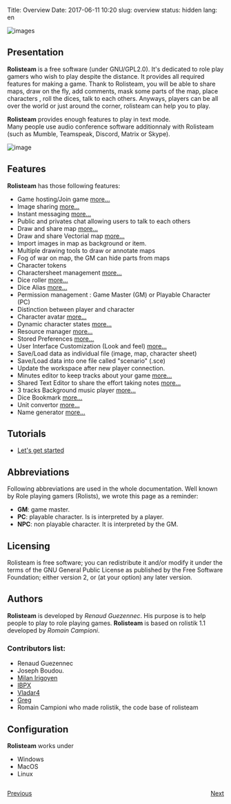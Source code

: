 Title: Overview
Date: 2017-06-11 10:20
slug: overview
status: hidden
lang: en

![images]({static}/images/logo_rolisteam.png)

## Presentation

**Rolisteam** is a free software (under GNU/GPL2.0). It's dedicated to role play gamers who wish to play despite the distance. 
It provides all required features for making a game. 
Thank to Rolisteam, you will be able to share maps, draw on the fly, add comments, mask some parts of the map, place characters , roll the dices, talk to each others. 
Anyways, players can be all over the world or just around the corner, rolisteam can help you to play.

**Rolisteam** provides enough features to play in text mode.  
Many people use audio conference software additionnaly with Rolisteam (such as Mumble, Teamspeak, Discord, Matrix or Skype).

![image]({static}/images/charactersheet2.jpg)

## Features

**Rolisteam** has those following features:

-   Game hosting/Join game [more…]({filename}03_firststeps.md)
-   Image sharing [more…]({filename}15_images.md)
-   Instant messaging [more…]({filename}09_chat.md)
-   Public and privates chat allowing users to talk to each others
-   Draw and share map [more…]({filename}16_maps.md)
-   Draw and share Vectorial map [more…]({filename}17_VectorialMap.md)
-   Import images in map as background or item. 
-   Multiple drawing tools to draw or annotate maps
-   Fog of war on map, the GM can hide parts from maps
-   Character tokens
-   Charactersheet management [more…]({filename}20_charactersheet.md)
-   Dice roller [more…]({filename}05_dice_roller.md)
-   Dice Alias [more…]({filename}22_preferences.md)
-   Permission management : Game Master (GM) or Playable Character (PC)
-   Distinction between player and character
-   Character avatar [more…]({filename}08_connected_players.md)
-   Dynamic character states [more…]({filename}22_preferences.md)
-   Resource manager [more…]({filename}10_resources.md)
-   Stored Preferences [more…]({filename}22_preferences.md)
-   User Interface Customization (Look and feel) [more…]({filename}23_look_and_feel.md)
-   Save/Load data as individual file (image, map, character sheet)
-   Save/Load data into one file called "scenario" (.sce)
-   Update the workspace after new player connection.
-   Minutes editor to keep tracks about your game [more…]({filename}18_minutes_editor.md)
-   Shared Text Editor to share the effort taking notes [more…]({filename}19_sharedNotes.md)
-   3 tracks Background music player [more…]({filename}14_music.md)
-   Dice Bookmark [more…]({filename}13_dicebookmark.md)
-   Unit convertor [more…]({filename}12_unitConverter.md)
-   Name generator [more…]({filename}11_nameGenerator.md)

## Tutorials
*   [Let's get started](http://www.rolisteam.org/tutorial01.html)


## Abbreviations

Following abbreviations are used in the whole documentation. Well known
by Role playing gamers (Rolists), we wrote this page as a reminder:

-   **GM**: game master.
-   **PC**: playable character. Is is interpreted by a player.
-   **NPC**: non playable character. It is interpreted by the GM.

## Licensing

Rolisteam is free software; you can redistribute it and/or modify it
under the terms of the GNU General Public License as published by the
Free Software Foundation; either version 2, or (at your option) any
later version.

## Authors

**Rolisteam** is developed by *Renaud Guezennec*. His purpose is to help people to play to role playing games.
**Rolisteam** is based on rolistik 1.1 developed by *Romain Campioni*.

### Contributors list:

-   Renaud Guezennec
-   Joseph Boudou.
-   [Milan Irigoyen](https://github.com/m-irigoyen)
-   [IBPX](https://github.com/IBPX)
-   [Vladar4](https://github.com/Vladar4)
-   [Greg](https://github.com/g76r)
-   Romain Campioni who made rolistik, the code base of rolisteam


## Configuration

**Rolisteam** works under

-   Windows
-   MacOS
-   Linux


<p style="text-align: left; width:49%; display: inline-block;"><a href="/">Previous</a></p>
<p style="text-align: right; width:50%;  display: inline-block;"><a href="/install.html">Next</a></p>
